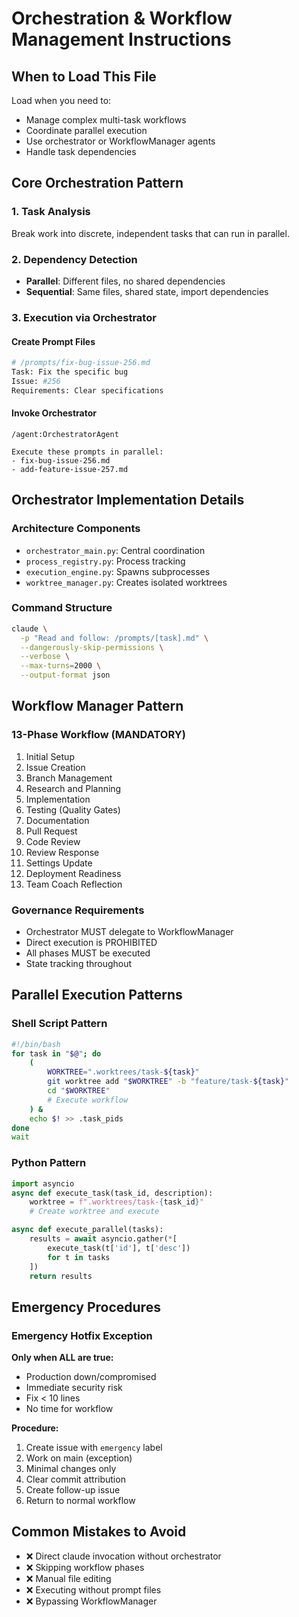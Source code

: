 # Orchestration & Workflow Management Instructions

## When to Load This File
Load when you need to:
- Manage complex multi-task workflows
- Coordinate parallel execution
- Use orchestrator or WorkflowManager agents
- Handle task dependencies

## Core Orchestration Pattern

### 1. Task Analysis
Break work into discrete, independent tasks that can run in parallel.

### 2. Dependency Detection
- **Parallel**: Different files, no shared dependencies
- **Sequential**: Same files, shared state, import dependencies

### 3. Execution via Orchestrator

#### Create Prompt Files
```bash
# /prompts/fix-bug-issue-256.md
Task: Fix the specific bug
Issue: #256
Requirements: Clear specifications
```

#### Invoke Orchestrator
```
/agent:OrchestratorAgent

Execute these prompts in parallel:
- fix-bug-issue-256.md
- add-feature-issue-257.md
```

## Orchestrator Implementation Details

### Architecture Components
- `orchestrator_main.py`: Central coordination
- `process_registry.py`: Process tracking
- `execution_engine.py`: Spawns subprocesses
- `worktree_manager.py`: Creates isolated worktrees

### Command Structure
```bash
claude \
  -p "Read and follow: /prompts/[task].md" \
  --dangerously-skip-permissions \
  --verbose \
  --max-turns=2000 \
  --output-format json
```

## Workflow Manager Pattern

### 13-Phase Workflow (MANDATORY)
1. Initial Setup
2. Issue Creation
3. Branch Management
4. Research and Planning
5. Implementation
6. Testing (Quality Gates)
7. Documentation
8. Pull Request
9. Code Review
10. Review Response
11. Settings Update
12. Deployment Readiness
13. Team Coach Reflection

### Governance Requirements
- Orchestrator MUST delegate to WorkflowManager
- Direct execution is PROHIBITED
- All phases MUST be executed
- State tracking throughout

## Parallel Execution Patterns

### Shell Script Pattern
```bash
#!/bin/bash
for task in "$@"; do
    (
        WORKTREE=".worktrees/task-${task}"
        git worktree add "$WORKTREE" -b "feature/task-${task}"
        cd "$WORKTREE"
        # Execute workflow
    ) &
    echo $! >> .task_pids
done
wait
```

### Python Pattern
```python
import asyncio
async def execute_task(task_id, description):
    worktree = f".worktrees/task-{task_id}"
    # Create worktree and execute

async def execute_parallel(tasks):
    results = await asyncio.gather(*[
        execute_task(t['id'], t['desc'])
        for t in tasks
    ])
    return results
```

## Emergency Procedures

### Emergency Hotfix Exception
**Only when ALL are true:**
- Production down/compromised
- Immediate security risk
- Fix < 10 lines
- No time for workflow

**Procedure:**
1. Create issue with `emergency` label
2. Work on main (exception)
3. Minimal changes only
4. Clear commit attribution
5. Create follow-up issue
6. Return to normal workflow

## Common Mistakes to Avoid
- ❌ Direct claude invocation without orchestrator
- ❌ Skipping workflow phases
- ❌ Manual file editing
- ❌ Executing without prompt files
- ❌ Bypassing WorkflowManager
